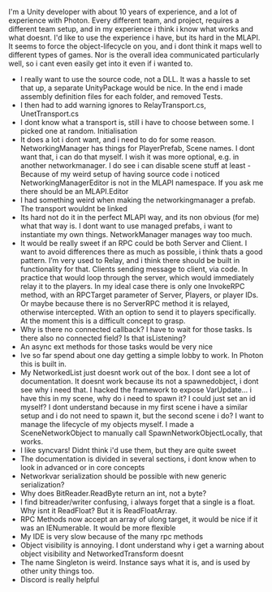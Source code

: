 I'm a Unity developer with about 10 years of experience, and a lot of experience with Photon. Every different team, and project, requires a different team setup, and in my experience i think i know what works and what doesnt. I'd like to use the experience i have, but its hard in the MLAPI. It seems to force the object-lifecycle on you, and i dont think it maps well to different types of games. Nor is the overall idea communicated particularly well, so i cant even easily get into it even if i wanted to. 

- I really want to use the source code, not a DLL. It was a hassle to set that up, a separate UnityPackage would be nice. In the end i made assembly definition files for each folder, and removed Tests. 
- I then had to add warning ignores to RelayTransport.cs, UnetTransport.cs
- I dont know what a transport is, still i have to choose between some. I picked one at random. Initialisation
- It does a lot i dont want, and i need to do for some reason. NetworkingManager has things for PlayerPrefab, Scene names. I dont want that, i can do that myself. I wish it was more optional, e.g. in another networkmanager. I do see i can disable scene stuff at least
-Because of my weird setup of having source code i noticed NetworkingManagerEditor is not in the MLAPI namespace. If you ask me there should be an MLAPI.Editor
- I had something weird when making the networkingmanager a prefab. The transport wouldnt be linked
- Its hard not do it in the perfect MLAPI way, and its non obvious (for me) what that way is. I dont want to use managed prefabs, i want to instantiate my own things. 
NetworkManager manages way too much. 
- It would be really sweet if an RPC could be both Server and Client. I want to avoid differences there as much as possible, i think thats a good pattern. 
I’m very used to Relay, and i think there should be built in functionality for that. Clients sending message to client, via code. In practice that would loop through the server, which would immediately relay it to the players. In my ideal case there is only one InvokeRPC method, with an RPCTarget parameter of Server, Players, or player IDs. Or maybe because there is no ServerRPC method it is relayed, otherwise intercepted. With an option to send it to players specifically. At the moment this is a difficult concept to grasp.
- Why is there no connected callback? I have to wait for those tasks. Is there also no connected field? Is that isListening?
- An async ext methods for those tasks would be very nice
- Ive so far spend about one day getting a simple lobby to work. In Photon this is built in.
- My NetworkedList just doesnt work out of the box. I dont see a lot of documentation. It doesnt work because its not a spawnedobject, i dont see why i need that. I hacked the framework to expose VarUpdate…
 i have this in my scene, why do i need to spawn it? I could just set an id myself? I dont understand because in my first scene i have a similar setup and i do not need to spawn it, but the second scene i do? I want to manage the lifecycle of my objects myself. I made a SceneNetworkObject to manually call SpawnNetworkObjectLocally, that works. 
- I like syncvars! Didnt think i'd use them, but they are quite sweet
- The documentation is divided in several sections, i dont know when to look in advanced or in core concepts
- Networkvar serialization should be possible with new generic serialization?
- Why does BitReader.ReadByte return an int, not a byte?
- I find bitreader/writer confusing, i always forget that a single is a float. Why isnt it ReadFloat? But it is ReadFloatArray.
- RPC Methods now accept an array of ulong target, it would be nice if it was an IENumerable<ulong>. It would be more flexible
- My IDE is very slow because of the many rpc methods
- Object visibility is annoying. I dont understand why i get a warning about object visibility and NetworkedTransform doesnt 
- The name Singleton is weird. Instance says what it is, and is used by other unity things too.
- Discord is really helpful
